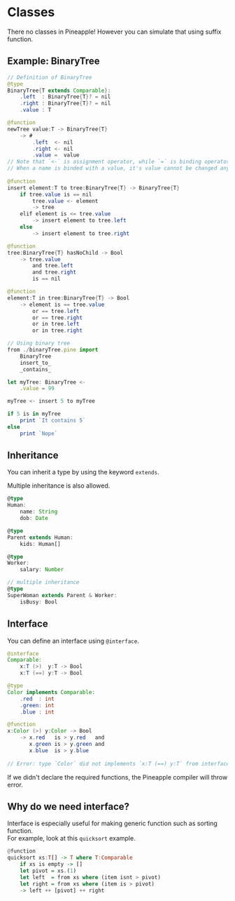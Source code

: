 # Classes
There no classes in Pineapple! However you can simulate that using suffix function.

## Example: BinaryTree
```java
// Definition of BinaryTree
@type 
BinaryTree{T extends Comparable}:
    .left  : BinaryTree{T}? = nil
    .right : BinaryTree{T}? = nil
    .value : T

@function
newTree value:T -> BinaryTree{T}
    -> #
        .left  <- nil
        .right <- nil
        .value =  value
// Note that `<-` is assignment operator, while `=` is binding operator.  
// When a name is binded with a value, it's value cannot be changed anymore
    
@function
insert element:T to tree:BinaryTree{T} -> BinaryTree{T}
    if tree.value is == nil
        tree.value <- element
        -> tree
    elif element is <= tree.value
        -> insert element to tree.left
    else
        -> insert element to tree.right

@function
tree:BinaryTree{T} hasNoChild -> Bool
    -> tree.value 
        and tree.left 
        and tree.right 
        is == nil

@function
element:T in tree:BinaryTree{T} -> Bool
    -> element is == tree.value 
        or == tree.left 
        or == tree.right 
        or in tree.left 
        or in tree.right
```

```ts
// Using binary tree
from ./binaryTree.pine import 
    BinaryTree
    insert_to_
    _contains_

let myTree: BinaryTree <-
    .value = 99

myTree <- insert 5 to myTree

if 5 is in myTree
    print `It contains 5`
else 
    print `Nope`
```

## Inheritance
You can inherit a type by using the keyword `extends`.

Multiple inheritance is also allowed.
```ts
@type 
Human:
    name: String
    dob: Date

@type 
Parent extends Human:
    kids: Human[]

@type
Worker:
    salary: Number

// multiple inheritance
@type
SuperWoman extends Parent & Worker:
    isBusy: Bool

```

## Interface
You can define an interface using `@interface`.  
```java
@interface 
Comparable:
    x:T (>)  y:T -> Bool
    x:T (==) y:T -> Bool

@type
Color implements Comparable:
    .red  : int
    .green: int
    .blue : int

@function
x:Color (>) y:Color -> Bool
    -> x.red   is > y.red   and
       x.green is > y.green and
       x.blue  is > y.blue 
    
// Error: type `Color` did not implements `x:T (==) y:T` from interface `Comparable`
```
If we didn't declare the required functions, the Pineapple compiler will throw error.

## Why do we need interface?
Interface is especially useful for making generic function such as sorting function.  
For example, look at this `quicksort` example.

```hs
@function
quicksort xs:T[] -> T where T:Comparable
    if xs is empty -> []
    let pivot = xs.(1)
    let left  = from xs where (item isnt > pivot)
    let right = from xs where (item is > pivot)
    -> left ++ [pivot] ++ right

```
